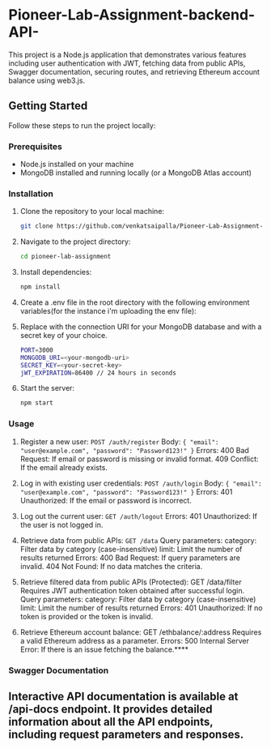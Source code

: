 # Pioneer-Lab-Assignment-backend-API-
This project is a Node.js application that demonstrates various features including user authentication with JWT, fetching data from public APIs, Swagger documentation, securing routes, and retrieving Ethereum account balance using web3.js.

## Getting Started

Follow these steps to run the project locally:

### Prerequisites

- Node.js installed on your machine
- MongoDB installed and running locally (or a MongoDB Atlas account)

### Installation

1. Clone the repository to your local machine:

   ```bash
   git clone https://github.com/venkatsaipalla/Pioneer-Lab-Assignment-backend-API-.git
   
2. Navigate to the project directory:

   ```bash
   cd pioneer-lab-assignment

3. Install dependencies:

   ```bash
   npm install
   
4. Create a .env file in the root directory with the following environment variables(for the instance i'm uploading the env file):
5. Replace <your-mongodb-uri> with the connection URI for your MongoDB database and <your-secret-key> with a secret key of your choice.

   ```bash
   PORT=3000
   MONGODB_URI=<your-mongodb-uri>
   SECRET_KEY=<your-secret-key>
   jWT_EXPIRATION=86400 // 24 hours in seconds

6. Start the server:
   ```bash
   npm start

### Usage

1. Register a new user: ``POST /auth/register``
   Body: ```{ "email": "user@example.com", "password": "Password123!" }```
   Errors:
       400 Bad Request: If email or password is missing or invalid format.
       409 Conflict: If the email already exists.

2. Log in with existing user credentials: ```POST /auth/login```
   Body: ```{ "email": "user@example.com", "password": "Password123!" }```
   Errors:
       401 Unauthorized: If the email or password is incorrect.

3. Log out the current user: ```GET /auth/logout```
   Errors:
       401 Unauthorized: If the user is not logged in.

4. Retrieve data from public APIs: ```GET /data```
   Query parameters:
       category: Filter data by category (case-insensitive)
       limit: Limit the number of results returned
   Errors:
       400 Bad Request: If query parameters are invalid.
       404 Not Found: If no data matches the criteria.
   
5. Retrieve filtered data from public APIs (Protected): GET /data/filter
   Requires JWT authentication token obtained after successful login.
   Query parameters:
       category: Filter data by category (case-insensitive)
       limit: Limit the number of results returned
   Errors:
       401 Unauthorized: If no token is provided or the token is invalid.

6. Retrieve Ethereum account balance: GET /ethbalance/:address
   Requires a valid Ethereum address as a parameter.
   Errors:
       500 Internal Server Error: If there is an issue fetching the balance.****   

### Swagger Documentation
## Interactive API documentation is available at /api-docs endpoint. It provides detailed information about all the API endpoints, including request parameters and responses.
